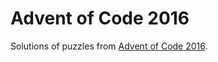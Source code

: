 # Advent of Code 2016

Solutions of puzzles from [Advent of Code 2016](https://adventofcode.com/2016).

```

```

